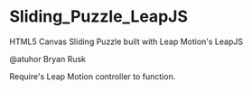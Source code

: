 Sliding_Puzzle_LeapJS
=====================

HTML5 Canvas Sliding Puzzle built with Leap Motion's LeapJS

@atuhor Bryan Rusk

Require's Leap Motion controller to function.

